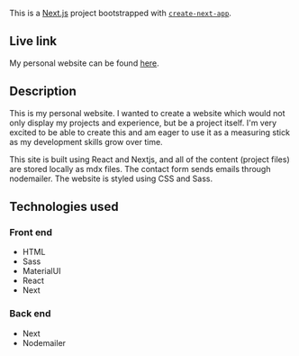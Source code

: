 This is a [Next.js](https://nextjs.org/) project bootstrapped with [`create-next-app`](https://github.com/vercel/next.js/tree/canary/packages/create-next-app).

## Live link

My personal website can be found [here](https://alexfotopoulos.vercel.app/).

## Description

This is my personal website. I wanted to create a website which would not only display my projects and experience, but be a project itself. I'm very excited to be able to create this and am eager to use it as a measuring stick as my development skills grow over time.

This site is built using React and Nextjs, and all of the content (project files) are stored locally as mdx files. The contact form sends emails through nodemailer. The website is styled using CSS and Sass.

## Technologies used

### Front end
- HTML
- Sass
- MaterialUI
- React
- Next

### Back end
- Next
- Nodemailer